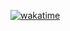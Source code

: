 [![wakatime](https://wakatime.com/badge/github/krovorgen/portfolio-gradient.svg)](https://wakatime.com/badge/github/krovorgen/portfolio-gradient)